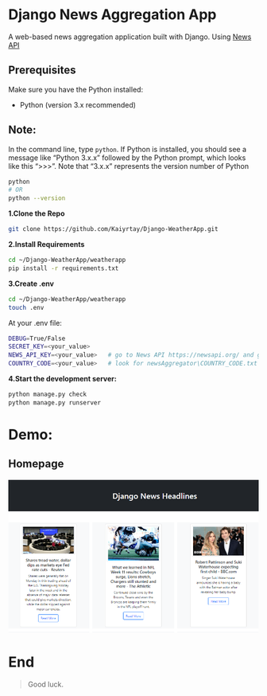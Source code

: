 # Django News Aggregation App

A web-based news aggregation application built with Django. Using [News API](https://newsapi.org/)

## Prerequisites

Make sure you have the Python installed:

- Python (version 3.x recommended)

## Note:

In the command line, type `python`. If Python is installed, you should see a message like “Python 3.x.x” followed by the Python prompt, which looks like this “>>>”. Note that “3.x.x” represents the version number of Python

```bash
python
# OR
python --version
```

**1.Clone the Repo**

```sh
git clone https://github.com/Kaiyrtay/Django-WeatherApp.git
```

**2.Install Requirements**

```sh
cd ~/Django-WeatherApp/weatherapp
pip install -r requirements.txt
```

**3.Create .env**

```sh
cd ~/Django-WeatherApp/weatherapp
touch .env
```

At your .env file:

```bash
DEBUG=True/False
SECRET_KEY=<your_value>
NEWS_API_KEY=<your_value>   # go to News API https://newsapi.org/ and generate api key
COUNTRY_CODE=<your_value>   # look for newsAggregator\COUNTRY_CODE.txt
```

**4.Start the development server:**

```bash
python manage.py check
python manage.py runserver
```

# Demo:

## Homepage

![](demo/home_page.png)

# End

> Good luck.
